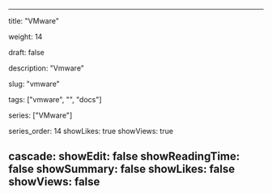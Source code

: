 ---

title: "VMware"

weight: 14

draft: false

description: "Vmware"

slug: "vmware"

tags: ["vmware", "", "docs"]

series: ["VMware"]

series_order: 14
showLikes: true
showViews: true

cascade:
  showEdit: false
  showReadingTime: false
  showSummary: false
  showLikes: false
  showViews: false
---
